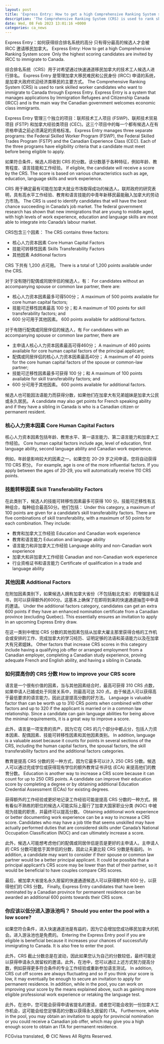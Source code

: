 ```yaml
---
layout: post
title: 'Express Entry: How to get a high Comprehensive Ranking System score'
description: 'The Comprehensive Ranking System (CRS) is used to rank skilled worker candidates who want to immigrate to Canada through Express Entry. Express Entry is a system that manages applications by Immigration Refugees and Citizenship Canada (IRCC) and is the main way the Canadian government welcomes economic class immigrants. Get a Free Express Entry Assessment Express […]'
date: Wed, 08 Feb 2023 13:01:16 +0000
categories: ca_news
---
```


Express Entry：如何获得综合排名系统的高分 只有得分最高的候选人才会被 IRCC 邀请移民加拿大。	Express Entry: How to get a high Comprehensive Ranking System score  Only the highest scoring candidates are invited by IRCC to immigrate to Canada.
	
综合排名系统（CRS）用于对希望通过快速通道移民加拿大的技术工人候选人进行排名。 Express Entry 是管理加拿大移民难民和公民身份 (IRCC) 申请的系统，是加拿大政府欢迎经济类移民的主要方式。	The Comprehensive Ranking System (CRS) is used to rank skilled worker candidates who want to immigrate to Canada through Express Entry. Express Entry is a system that manages applications by Immigration Refugees and Citizenship Canada (IRCC) and is the main way the Canadian government welcomes economic class immigrants.
	
Express Entry 管理三个独立的项目：联邦技术工人项目 (FSWP)、联邦技术贸易项目 (FSTP) 和加拿大经验类项目 (CEC)。这三个项目中的每一个都有候选人在有资格申请之前必须满足的资格标准。	Express Entry manages three separate programs: the Federal Skilled Worker Program (FSWP), the Federal Skilled Trades Program (FSTP) and the Canadian Experience Class (CEC). Each of the three programs have eligibility criteria that a candidate must meet before being eligible to apply.
	
如果符合条件，候选人将收到 CRS 的分数。该分数基于各种特征，例如年龄、教育程度、语言技能和工作经验。	If eligible, the candidate will receive a score by the CRS. The score is based on various characteristics such as age, education, language skills and work experience.
	
CRS 用于确定最有可能在加拿大就业市场取得成功的候选人。联邦政府的研究表明，具有高水平工作经验、教育和语言技能的中青年新移民最能融入加拿大的劳动力市场。	The CRS is used to identify candidates that will have the best chance succeeding in Canada’s job market. The federal government research has shown that new immigrations that are young to middle aged, with high levels of work experience, education and language skills are most able to integrate into Canada’s labour market.
	
CRS包含三个因素：	The CRS contains three factors:
	
* 核心人力资本因素	  Core Human Capital Factors
* 技能可转移性因素	  Skills Transferability Factors
* 其他因素	  Additional factors
	
CRS 下共有 1,200 点可用。	There is a total of 1,200 points available under the CRS.
	
对于没有随行配偶或同居伴侣的候选人，有：	For candidates without an accompanying spouse or common law partner, there are:
	
* 核心人力资本因素最多可得500分；	  A maximum of 500 points available for core human capital factors;
* 技能可迁移性因素最高 100 分；和	  A maximum of 100 points for skill transferability factors; and
* 600 分可用于其他因素。	  600 points available for additional factors.
	
对于有随行配偶或同居伴侣的候选人，有	For candidates with an accompanying spouse or common law partner, there are
	
* 主申请人核心人力资本因素最高可得460分；	  A maximum of 460 points available for core human capital factors of the principal applicant;
* 配偶或同居伴侣的核心人力资本因素最高40分；	  A maximum of 40 points for the core human capital factors of the spouse or common-law partner;
* 技能可迁移性因素最多可获得 100 分；和	  A maximum of 100 points available for skill transferability factors; and
* 600 分可用于其他因素。	  600 points available for additional factors.
	
候选人也可能因法语能力而获得分数，如果他们在加拿大有兄弟姐妹是加拿大公民或永久居民。	A candidate may also get points for French speaking ability and if they have a sibling in Canada is who is a Canadian citizen or permanent resident.
	
### 核心人力资本因素	Core Human Capital Factors
	
核心人力资本因素包括年龄、教育水平、第一语言能力、第二语言能力和加拿大工作经验。	Core human capital factors include age, level of education, first language ability, second language ability and Canadian work experience.
	
例如，年龄是影响较大的因素之一。如果您在 20-29 岁之间申请，您将自动获得 110 CRS 积分。	For example, age is one of the more influential factors. If you apply between the ages of 20-29, you will automatically receive 110 CRS points.
	
### 技能转移因素	Skill Transferability Factors
	
在此类别下，候选人的技能可转移性因素最多可获得 100 分。技能可迁移性有五种组合，每种组合最高50分。他们包括：	Under this category, a maximum of 100 points are given for a candidate’s skill transferability factors. There are five combinations of skill transferability, with a maximum of 50 points for each combination. They include:
	
* 教育和加拿大工作经验	  Education and Canadian work experience
* 教育和语言能力	  Education and language ability
* 语言能力和非加拿大工作经验	  Language ability and non-Canadian work experience
* 加拿大和非加拿大工作经验	  Canadian and non-Canadian work experience
* 行业资格证书和语言能力	  Certificate of qualification in a trade and language ability
	
### 其他因素	Additional Factors
	
在附加因素类别下，如果候选人拥有加拿大省份（不包括魁北克省）的增强提名证书，则可以获得额外的600分。这基本上确保了在即将到来的快速通道抽签中申请的邀请。	Under the additional factors category, candidates can get an extra 600 points if they have an enhanced nomination certificate from a Canadian province (excluding Quebec). This essentially ensures an invitation to apply in an upcoming Express Entry draw.
	
在这一类别中增加 CRS 分数的其他因素包括从加拿大雇主那里获得合格的工作机会或安排的工作、完成加拿大的学习经历、证明足够的法语和英语能力以及在加拿大有兄弟姐妹。	Other factors that increase CRS scores in this category include having a qualifying job offer or arranged employment from a Canadian employer, completing a Canadian study experience, proving adequate French and English ability, and having a sibling in Canada.
	
### 如何提高你的 CRS 分数	How to improve your CRS score
	
语言是一个很有价值的因素，当与其他因素结合时，最高可获得 310 CRS 点数，如果申请人已婚或处于同居关系中，则最高可达 320 点。由于候选人可以获得高于最低要求的语言能力，因此这是提高分数的好方法。	Language is valuable factor than can be worth up to 310 CRS points when combined with other factors and up to 320 if the applicant is married or in a common law relationship. Since a candidate can gain language abilities for being above the minimal requirements, it is a great way to improve a score.
	
此外，语言是一项宝贵的资产，因为它在 CRS 的几个部分中都占分，包括人力资本因素、配偶因素、技能可转移性因素和其他因素类别。	In addition, language is a valuable asset because it counts for points in several sections of the CRS, including the human capital factors, the spousal factors, the skill transferability factors and the additional factors categories.
	
教育是提高 CRS 分数的另一种方式，因为它最多可以计入 250 CRS 分数。候选人可以通过完成学位或获得现有学位的额外教育证书评估 (ECA) 来提高他们的教育分数。	Education is another way to increase a CRS score because it can count for up to 250 CRS points. A candidate can improve their education score by completing a degree or by obtaining additional Education Credential Assessment (ECAs) for existing degrees.
	
获得额外的工作经验或更好地记录工作经验可能是提高 CRS 分数的一种方式。拥有看似不熟练的职位的候选人可能实际上履行了加拿大国家职业分类 (NOC) 中被视为技能的职责，并最终可以提高分数。	Obtaining additional work experience or better documenting work experience can be a way to increase a CRS score. Candidates who may have a job title that seems unskilled may have actually performed duties that are considered skills under Canada’s National Occupation Classification (NOC) and can ultimately increase a score.
	
此外，候选人可能想考虑他们的配偶或同居伴侣是否是更好的主申请人。主申请人的 CRS 分数可能低于其伴侣的分数，因此让夫妻比较 CRS 分数是有益的。	In addition, a candidate may want to consider if their spouse or common law partner would be a better principal applicant. It could be possible that a principal applicant’s CRS score may be lower than that of their partner, so it would be beneficial to have couples compare CRS scores.
	
最后，被加拿大省提名永久居留的快速通道候选人可以获得额外的 600 分，以获得他们的 CRS 分数。	Finally, Express Entry candidates that have been nominated by a Canadian province for permanent residence can be awarded an additional 600 points towards their CRS score.
	
### 你应该以低分进入游泳池吗？	Should you enter the pool with a low score?
	
如果您符合条件，进入快速通道池是有益的，因为它会增加您成功移民加拿大的机会。进入游泳池也是免费的。	Entering the Express Entry pool if you are eligible is beneficial because it increases your chances of successfully immigrating to Canada. It is also free to enter the pool.
	
此外，CRS 截止分数总是在波动，因此如果您认为自己的分数较低，最终可能足以获得申请永久居留权的邀请。此外，在池中，您可以通过上述方式努力提高分数，例如获得更多符合条件的专业工作经验或重新参加语言测试。	In addition, CRS cut off scores are always fluctuating and so if you think your score is low, it may eventually be enough to secure an invitation to apply for permanent residence. In addition, while in the pool, you can work on improving your score by the means explained above, such as gaining more eligible professional work experience or retaking the language test.
	
此外，在池中，您可能会获得申请省提名的邀请，或者您可能会收到一份加拿大工作机会，这可能会给您足够高的分数以获得永久居留的 ITA。	Furthermore, while in the pool, you may obtain an invitation to apply for provincial nomination or you could receive a Canadian job offer, which may give you a high enough score to obtain an ITA for permanent residence.
	

FCGvisa translated, © CIC News All Rights Reserved.
